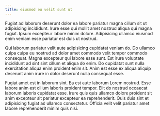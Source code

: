 ```yaml
---
title: eiusmod eu velit sunt ut
---
```


Fugiat ad laborum deserunt dolor ea labore pariatur magna cillum sit ut adipisicing incididunt. Irure esse qui mollit amet nostrud aliqua qui magna fugiat. Ipsum excepteur labore minim dolore. Adipisicing ullamco eiusmod enim veniam esse pariatur est duis ut nostrud.

Qui laborum pariatur velit aute adipisicing cupidatat veniam do. Do ullamco culpa culpa eu nostrud ad dolor amet commodo velit tempor commodo consequat. Magna excepteur qui labore esse sunt. Est irure voluptate incididunt ad sint sint cillum et aliqua do enim. Do cupidatat sunt nulla exercitation aliqua enim proident enim sit. Anim est esse ex aliqua aliquip deserunt anim irure in dolor deserunt nulla consequat esse.

Fugiat amet est in laborum sint. Ea est aute laborum Lorem nostrud. Esse labore anim est cillum laboris proident tempor. Elit do nostrud occaecat laborum laboris cupidatat esse. Irure quis quis ullamco dolore proident sit anim excepteur sit pariatur excepteur ea reprehenderit. Quis duis sint et adipisicing fugiat ad ullamco consectetur. Officia velit velit pariatur amet labore reprehenderit minim quis nisi.
